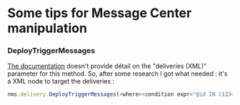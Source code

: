 # Some tips for Message Center manipulation

### DeployTriggerMessages
[The documentation](https://experienceleague.adobe.com/developer/campaign-api/api/sm-delivery-DeployTriggerMessages.html) doesn't provide détail on the "deliveries (XML)" parameter for this method.
So, after some research I got what needed : it's a <where> XML node to target the deliveries :
```js
nms.delivery.DeployTriggerMessages(<where><condition expr="@id IN (1234, 5678)"/></where>, false);
```

